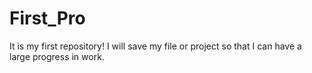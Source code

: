 # First_Pro
It is my first repository!
I will save my file or project so that I can have a large progress in work.
